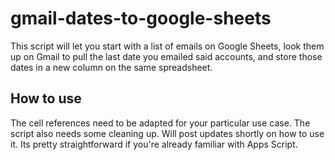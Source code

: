 # gmail-dates-to-google-sheets

This script will let you start with a list of emails on Google Sheets, look them up on Gmail to pull the last date you emailed said accounts, and store those dates in a new column on the same spreadsheet.

## How to use
The cell references need to be adapted for your particular use case. The script also needs some cleaning up. Will post updates shortly on how to use it. Its pretty straightforward if you're already familiar with Apps Script. 
